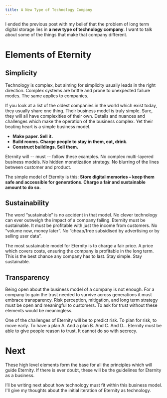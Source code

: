 ```yaml
---
title: A New Type of Technology Company
---
```


I ended the previous post with my belief that the problem of long term digital storage lies in **a new type of technology company**. I want to talk about some of the things that make that company different.

# Elements of Eternity

## Simplicity

Technology is complex, but aiming for simplicity usually leads in the right direction. Complex systems are brittle and prone to unexpected failure modes. The same applies to companies.

If you look at a list of the oldest companies in the world which exist today, they usually share one thing. Their business model is truly simple. Sure, they will all have complexities of their own. Details and nuances and challenges which make the operation of the business complex. Yet their beating heart is a simple business model.

* **Make paper. Sell it.**
* **Build rooms. Charge people to stay in them, eat, drink.**
* **Construct buildings. Sell them.**

Eternity will -- must -- follow these examples. No complex multi-layered business models. No hidden monetization strategy. No blurring of the lines between customer and product.

The simple model of Eternity is this: **Store digital memories – keep them safe and accessible for generations. Charge a fair and sustainable amount to do so.**

## Sustainability

The word “sustainable” is no accident in that model. No clever technology can ever outweigh the impact of a company failing. Eternity must be sustainable. It must be profitable with just the income from customers. No “volume now, money later”. No “cheap/free subsidised by advertising or by selling user data”.

The most sustainable model for Eternity is to charge a fair price. A price which covers costs, ensuring the company is profitable in the long term. This is the best chance any company has to last. Stay simple. Stay sustainable.

## Transparency

Being open about the business model of a company is not enough. For a company to gain the trust needed to survive across generations it must embrace transparency. Risk perception, mitigation, and long term strategy must be open and meaningful to customers. To ask for trust without these elements would be meaningless.

One of the challenges of Eternity will be to predict risk. To plan for risk, to move early.  To have a plan A. And a plan B. And C. And D… Eternity must be able to give people reason to trust. It cannot do so with secrecy.

# Next

These high level elements form the base for all the principles which will guide Eternity. If there is ever doubt, these will be the guidelines for Eternity as a business.

I’ll be writing next about how technology must fit within this business model. I'll give my thoughts about the initial iteration of Eternity as technology.

[why-eternity]: /2018/03/06/why-eternity
[oldest-companies]: https://en.wikipedia.org/wiki/List_of_oldest_companies
